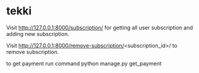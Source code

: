 # tekki


Visit http://127.0.0.1:8000/subscription/ for getting all user subscription and adding new subscription.

Visit http://127.0.0.1:8000/remove-subscription/<subscription_id>/ to remove subscription.

to get payment run command python manage.py get_payment
